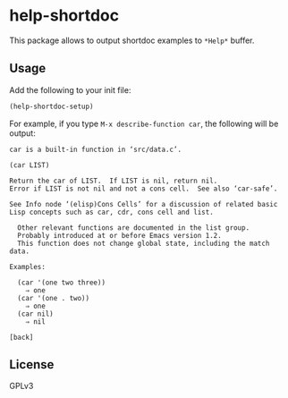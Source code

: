# help-shortdoc

This package allows to output shortdoc examples to `*Help*` buffer.

## Usage

Add the following to your init file:

```lisp
(help-shortdoc-setup)
```

For example, if you type `M-x describe-function car`, the following will be output:

```
car is a built-in function in ‘src/data.c’.

(car LIST)

Return the car of LIST.  If LIST is nil, return nil.
Error if LIST is not nil and not a cons cell.  See also ‘car-safe’.

See Info node ‘(elisp)Cons Cells’ for a discussion of related basic
Lisp concepts such as car, cdr, cons cell and list.

  Other relevant functions are documented in the list group.
  Probably introduced at or before Emacs version 1.2.
  This function does not change global state, including the match data.

Examples:

  (car '(one two three))
    ⇒ one
  (car '(one . two))
    ⇒ one
  (car nil)
    ⇒ nil

[back]
```

## License

GPLv3
